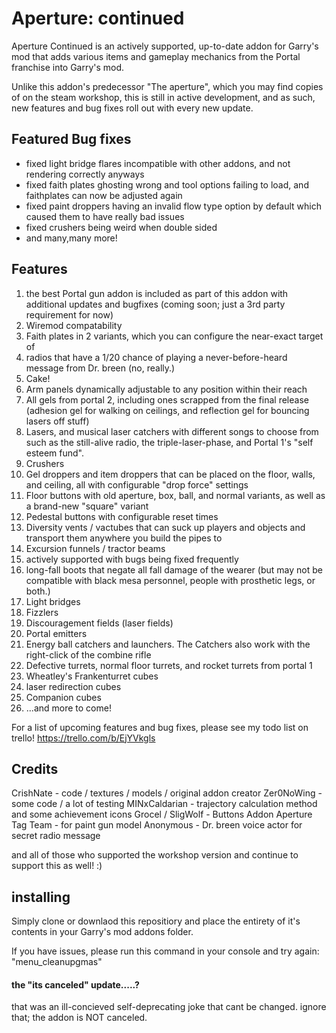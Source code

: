 # Aperture: continued

Aperture Continued is an actively supported, up-to-date addon for Garry's mod that adds various items and gameplay mechanics from the Portal franchise into Garry's mod.

Unlike this addon's predecessor "The aperture", which you may find copies of on the steam workshop, this is still in active development, and as such, new features and bug fixes roll out with every new update.

## Featured Bug fixes
* fixed light bridge flares incompatible with other addons, and not rendering correctly anyways
* fixed faith plates ghosting wrong and tool options failing to load, and faithplates can now be adjusted again
* fixed paint droppers having an invalid flow type option by default which caused them to have really bad issues
* fixed crushers being weird when double sided
* and many,many more! 

## Features
1. the best Portal gun addon is included as part of this addon with additional updates and bugfixes (coming soon; just a 3rd party requirement for now)
2. Wiremod compatability
3. Faith plates in 2 variants, which you can configure the near-exact target of
4. radios that have a 1/20 chance of playing a never-before-heard message from Dr. breen (no, really.)
5. Cake!
6. Arm panels dynamically adjustable to any position within their reach
7. All gels from portal 2, including ones scrapped from the final release (adhesion gel for walking on ceilings, and reflection gel for bouncing lasers off stuff)
8. Lasers, and musical laser catchers with different songs to choose from such as the still-alive radio, the triple-laser-phase, and Portal 1's "self esteem fund".
9. Crushers
10. Gel droppers and item droppers that can be placed on the floor, walls, and ceiling, all with configurable "drop force" settings
11. Floor buttons with old aperture, box, ball, and normal variants, as well as a brand-new "square" variant
12. Pedestal buttons with configurable reset times
13. Diversity vents / vactubes that can suck up players and objects and transport them anywhere you build the pipes to
14. Excursion funnels / tractor beams
15. actively supported with bugs being fixed frequently
16. long-fall boots that negate all fall damage of the wearer (but may not be compatible with black mesa personnel, people with prosthetic legs, or both.)
17. Light bridges
18. Fizzlers
19. Discouragement fields (laser fields)
20. Portal emitters
21. Energy ball catchers and launchers. The Catchers also work with the right-click of the combine rifle
22. Defective turrets, normal floor turrets, and rocket turrets from portal 1
23. Wheatley's Frankenturret cubes
24. laser redirection cubes
25. Companion cubes
26. ...and more to come!

For a list of upcoming features and bug fixes, please see my todo list on trello! https://trello.com/b/EjYVkgls


## Credits
CrishNate - code / textures / models / original addon creator
Zer0NoWing - some code / a lot of testing
MINxCaldarian - trajectory calculation method and some achievement icons
Grocel / SligWolf - Buttons Addon
Aperture Tag Team - for paint gun model
Anonymous - Dr. breen voice actor for secret radio message


and all of those who supported the workshop version and continue to support this as well! :)


## installing
Simply clone or downlaod this repositiory and place the entirety of it's contents in your Garry's mod addons folder.

If you have issues, please run this command in your console and try again: "menu_cleanupgmas"

#### the "its canceled" update.....?

that was an ill-concieved self-deprecating joke that cant be changed. ignore that; the addon is NOT canceled.
